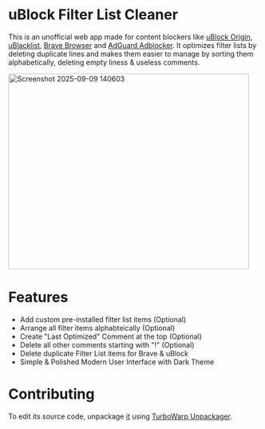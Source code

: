 # uBlock Filter List Cleaner #
This is an unofficial web app made for content blockers like [uBlock Origin](https://ublockorigin.com/), [uBlacklist](https://github.com/iorate/ublacklist), [Brave Browser](https://brave.com/youtube-ad-blocker/) and [AdGuard Adblocker](https://chromewebstore.google.com/detail/adguard-adblocker/bgnkhhnnamicmpeenaelnjfhikgbkllg?hl=en). It optimizes filter lists by deleting duplicate lines and makes them easier to manage by sorting them alphabetically, deleting empty liness & useless comments.

<img width="482" height="392" alt="Screenshot 2025-09-09 140603" src="https://github.com/user-attachments/assets/1aa07e20-0d85-4492-8335-12d2d468fe87" />

# Features #
- Add custom pre-installed filter list items (Optional)
- Arrange all filter items alphabteically (Optional)
- Create "Last Optimized" Comment at the top (Optional)
- Delete all other comments starting with "!" (Optional)
- Delete duplicate Filter List items for Brave & uBlock
- Simple & Polished Modern User Interface with Dark Theme

# Contributing #
To edit its source code, unpackage [it](https://github.com/johny579/uBlock-Filter-List-Cleaner/blob/main/uBlock%20Filter%20List%20Cleaner.html) using [TurboWarp Unpackager](https://turbowarp.github.io/unpackager/).
